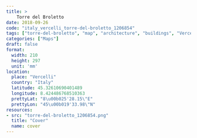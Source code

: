 ```yaml
---
title: > 
    Torre del Broletto
date: 2018-09-26
code: "italy_vercelli_torre-del-broletto_1206854"
tags: ["torre-del-broletto", "map", "architecture", "buildings", "Vercelli", "Italy"]
categories: ["Maps"]
draft: false
format:
  width: 210
  height: 297
  unit: 'mm'
location:
  place: "Vercelli"
  country: "Italy"
  latitude: 45.32610690401489
  longitude: 8.424486768510363
  prettyLat: "8\u00b025'28.15\"E"
  prettyLon: "45\u00b019'33.98\"N"
resources:
- src: "torre-del-broletto_1206854.png"
  title: "Cover"
  name: cover
---
```

